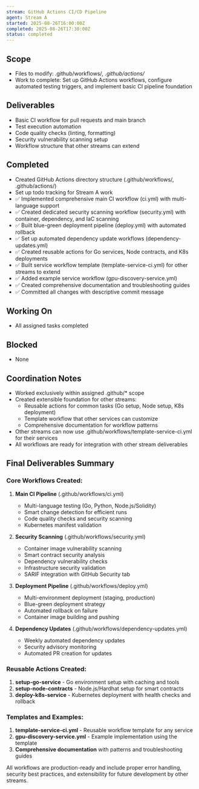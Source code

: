 ```yaml
---
stream: GitHub Actions CI/CD Pipeline
agent: Stream A
started: 2025-08-26T16:00:00Z
completed: 2025-08-26T17:30:00Z
status: completed
---
```


## Scope
- Files to modify: .github/workflows/*, .github/actions/*
- Work to complete: Set up GitHub Actions workflows, configure automated testing triggers, and implement basic CI pipeline foundation

## Deliverables
- Basic CI workflow for pull requests and main branch
- Test execution automation
- Code quality checks (linting, formatting)
- Security vulnerability scanning setup
- Workflow structure that other streams can extend

## Completed
- Created GitHub Actions directory structure (.github/workflows/, .github/actions/)
- Set up todo tracking for Stream A work
- ✅ Implemented comprehensive main CI workflow (ci.yml) with multi-language support
- ✅ Created dedicated security scanning workflow (security.yml) with container, dependency, and IaC scanning
- ✅ Built blue-green deployment pipeline (deploy.yml) with automated rollback
- ✅ Set up automated dependency update workflows (dependency-updates.yml)
- ✅ Created reusable actions for Go services, Node contracts, and K8s deployments
- ✅ Built service workflow template (template-service-ci.yml) for other streams to extend
- ✅ Added example service workflow (gpu-discovery-service.yml)
- ✅ Created comprehensive documentation and troubleshooting guides
- ✅ Committed all changes with descriptive commit message

## Working On
- All assigned tasks completed

## Blocked
- None

## Coordination Notes
- Worked exclusively within assigned .github/* scope
- Created extensible foundation for other streams:
  - Reusable actions for common tasks (Go setup, Node setup, K8s deployment)
  - Template workflow that other services can customize
  - Comprehensive documentation for workflow patterns
- Other streams can now use .github/workflows/template-service-ci.yml for their services
- All workflows are ready for integration with other stream deliverables

## Final Deliverables Summary

### Core Workflows Created:
1. **Main CI Pipeline** (.github/workflows/ci.yml)
   - Multi-language testing (Go, Python, Node.js/Solidity)
   - Smart change detection for efficient runs
   - Code quality checks and security scanning
   - Kubernetes manifest validation

2. **Security Scanning** (.github/workflows/security.yml)
   - Container image vulnerability scanning
   - Smart contract security analysis
   - Dependency vulnerability checks
   - Infrastructure security validation
   - SARIF integration with GitHub Security tab

3. **Deployment Pipeline** (.github/workflows/deploy.yml)
   - Multi-environment deployment (staging, production)
   - Blue-green deployment strategy
   - Automated rollback on failure
   - Container image building and pushing

4. **Dependency Updates** (.github/workflows/dependency-updates.yml)
   - Weekly automated dependency updates
   - Security advisory monitoring
   - Automated PR creation for updates

### Reusable Actions Created:
1. **setup-go-service** - Go environment setup with caching and tools
2. **setup-node-contracts** - Node.js/Hardhat setup for smart contracts  
3. **deploy-k8s-service** - Kubernetes deployment with health checks and rollback

### Templates and Examples:
1. **template-service-ci.yml** - Reusable workflow template for any service
2. **gpu-discovery-service.yml** - Example implementation using the template
3. **Comprehensive documentation** with patterns and troubleshooting guides

All workflows are production-ready and include proper error handling, security best practices, and extensibility for future development by other streams.